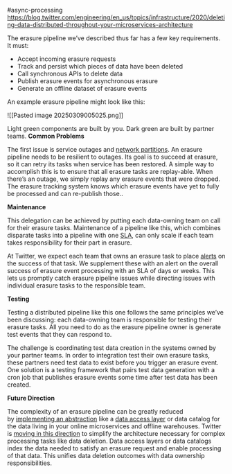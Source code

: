 #async-processing 
https://blog.twitter.com/engineering/en_us/topics/infrastructure/2020/deleting-data-distributed-throughout-your-microservices-architecture

The erasure pipeline we’ve described thus far has a few key requirements. It must:

- Accept incoming erasure requests
- Track and persist which pieces of data have been deleted
- Call synchronous APIs to delete data
- Publish erasure events for asynchronous erasure
- Generate an offline dataset of erasure events

An example erasure pipeline might look like this:

![[Pasted image 20250309005025.png]]

Light green components are built by you. Dark green are built by partner teams. 
**Common Problems**

The first issue is service outages and [network partitions](https://en.wikipedia.org/wiki/Network_partition "Wikipedia article: Network Partition"). An erasure pipeline needs to be resilient to outages. Its goal is to succeed at erasure, so it can retry its tasks when service has been restored. A simple way to accomplish this is to ensure that all erasure tasks are replay-able. When there’s an outage, we simply replay any erasure events that were dropped. The erasure tracking system knows which erasure events have yet to fully be processed and can re-publish those..

**Maintenance**

This delegation can be achieved by putting each data-owning team on call for their erasure tasks. Maintenance of a pipeline like this, which combines disparate tasks into a pipeline with one [SLA](https://en.wikipedia.org/wiki/Service-level_agreement "Wikipedia article: Service Level Agreement"), can only scale if each team takes responsibility for their part in erasure.

At Twitter, we expect each team that owns an erasure task to place [alerts](https://blog.twitter.com/engineering/en_us/a/2016/observability-at-twitter-technical-overview-part-ii.html "Twitter Engineering Blog: Observability at Twitter: technical overview, part II") on the success of that task. We supplement these with an alert on the overall success of erasure event processing with an SLA of days or weeks. This lets us promptly catch erasure pipeline issues while directing issues with individual erasure tasks to the responsible team.

**Testing**

Testing a distributed pipeline like this one follows the same principles we’ve been discussing: each data-owning team is responsible for testing their erasure tasks. All you need to do as the erasure pipeline owner is generate test events that they can respond to.

The challenge is coordinating test data creation in the systems owned by your partner teams. In order to integration test their own erasure tasks, these partners need test data to exist before you trigger an erasure event. One solution is a testing framework that pairs test data generation with a cron job that publishes erasure events some time after test data has been created.

**Future Direction**

The complexity of an erasure pipeline can be greatly reduced by [implementing an abstraction](https://dl.acm.org/doi/10.1145/3241653.3241654 "ACM publication: A domain-specific language for microservices") like a [data access layer](https://en.wikipedia.org/wiki/Data_access_layer "Wikipedia article: Data Access Layer") or data catalog for the data living in your online microservices and offline warehouses. Twitter is [moving in this direction](https://www.youtube.com/watch?v=E1gDNHZr1NA) to simplify the architecture necessary for complex processing tasks like data deletion. Data access layers or data catalogs index the data needed to satisfy an erasure request and enable processing of that data. This unifies data deletion outcomes with data ownership responsibilities.